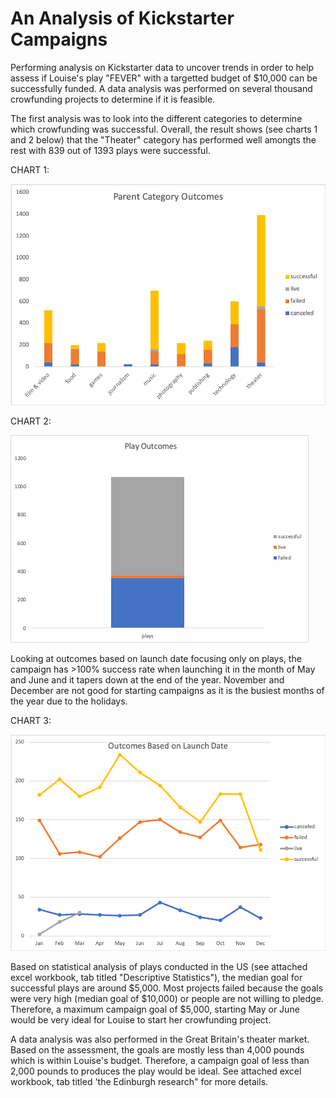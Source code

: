 # An Analysis of Kickstarter Campaigns
Performing analysis on Kickstarter data to uncover trends in order to help assess if Louise's play "FEVER" with a targetted budget of $10,000 can be successfully funded. A data analysis was performed on several thousand crowfunding projects to determine if it is feasible.  

The first analysis was to look into the different categories to determine which crowfunding was successful. Overall, the result shows (see charts 1 and 2 below) that the "Theater" category has performed well amongts the rest with 839 out of 1393 plays were successful. 

CHART 1:

![](https://github.com/jsaltmd/kickstarter-analysis/blob/master/Images/screenshot2.png)

CHART 2:

![](https://github.com/jsaltmd/kickstarter-analysis/blob/master/Images/screenshot3.png)

Looking at outcomes based on launch date focusing only on plays, the campaign has >100% success rate when launching it in the month of May and June and it tapers down at the end of the year. November and December are not good for starting campaigns as it is the busiest months of the year due to the holidays. 

CHART 3:

![](https://github.com/jsaltmd/kickstarter-analysis/blob/master/Images/screenshot1.png)

Based on statistical analysis of plays conducted in the US (see attached excel workbook, tab titled "Descriptive Statistics"), the median goal for successful plays are around $5,000. Most projects failed because the goals were very high (median goal of $10,000) or people are not willing to pledge. Therefore, a maximum campaign goal of $5,000, starting May or June would be very ideal for Louise to start her crowfunding project.

A data analysis was also performed in the Great Britain's theater market. Based on the assessment, the goals are mostly less than 4,000 pounds which is within Louise's budget. Therefore, a campaign goal of less than 2,000 pounds to produces the play would be ideal. See attached excel workbook, tab titled 'the Edinburgh research" for more details.


